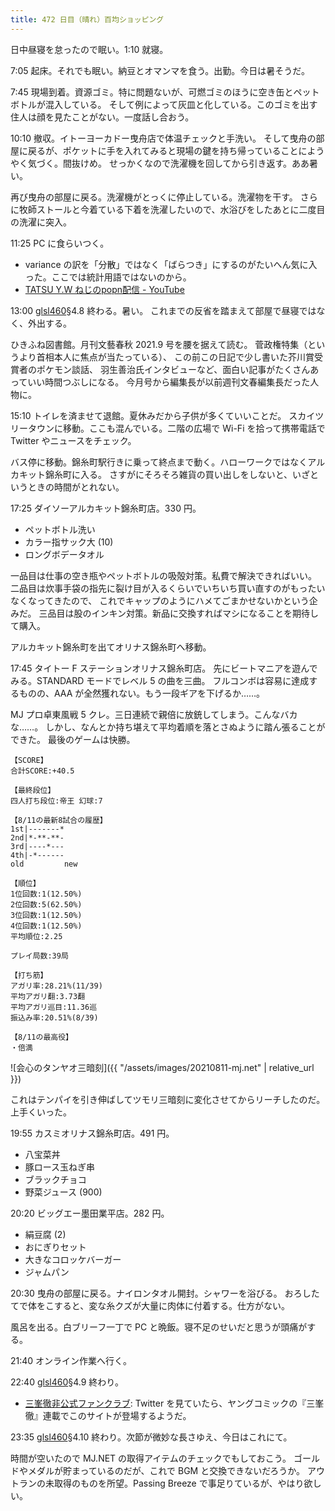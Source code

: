 ```yaml
---
title: 472 日目（晴れ）百均ショッピング
---
```


日中昼寝を怠ったので眠い。1:10 就寝。

7:05 起床。それでも眠い。納豆とオマンマを食う。出勤。今日は暑そうだ。

7:45 現場到着。資源ゴミ。特に問題ないが、可燃ゴミのほうに空き缶とペットボトルが混入している。
そして例によって灰皿と化している。このゴミを出す住人は顔を見たことがない。一度話し合おう。

10:10 撤収。イトーヨーカドー曳舟店で体温チェックと手洗い。
そして曳舟の部屋に戻るが、ポケットに手を入れてみると現場の鍵を持ち帰っていることにようやく気づく。間抜けめ。
せっかくなので洗濯機を回してから引き返す。ああ暑い。

再び曳舟の部屋に戻る。洗濯機がとっくに停止している。洗濯物を干す。
さらに牧師ストールと今着ている下着を洗濯したいので、水浴びをしたあとに二度目の洗濯に突入。

11:25 PC に食らいつく。

* variance の訳を「分散」ではなく「ばらつき」にするのがたいへん気に入った。ここでは統計用語ではないのから。
* [TATSU Y.W ねじのpopn配信 - YouTube](https://www.youtube.com/watch?v=G8wXO2xra3I)

13:00 [glsl460]§4.8 終わる。暑い。
これまでの反省を踏まえて部屋で昼寝ではなく、外出する。

ひきふね図書館。月刊文藝春秋 2021.9 号を腰を据えて読む。
菅政権特集（というより首相本人に焦点が当たっている）、
この前この日記で少し書いた芥川賞受賞者のポケモン談話、
羽生善治氏インタビューなど、面白い記事がたくさんあっていい時間つぶしになる。
今月号から編集長が以前週刊文春編集長だった人物に。

15:10 トイレを済ませて退館。夏休みだから子供が多くていいことだ。
スカイツリータウンに移動。ここも混んでいる。二階の広場で Wi-Fi を拾って携帯電話で Twitter やニュースをチェック。

バス停に移動。錦糸町駅行きに乗って終点まで動く。ハローワークではなくアルカキット錦糸町に入る。
さすがにそろそろ雑貨の買い出しをしないと、いざというときの時間がとれない。

17:25 ダイソーアルカキット錦糸町店。330 円。

* ペットボトル洗い
* カラー指サック大 (10)
* ロングボデータオル

一品目は仕事の空き瓶やペットボトルの吸殻対策。私費で解決できればいい。
二品目は炊事手袋の指先に裂け目が入るくらいでいちいち買い直すのがもったいなくなってきたので、
これでキャップのようにハメてごまかせないかという企みだ。
三品目は股のインキン対策。新品に交換すればマシになることを期待して購入。

アルカキット錦糸町を出てオリナス錦糸町へ移動。

17:45 タイトー F ステーションオリナス錦糸町店。
先にビートマニアを遊んでみる。STANDARD モードでレベル 5 の曲を三曲。
フルコンボは容易に達成するものの、AAA が全然獲れない。もう一段ギアを下げるか……。

MJ プロ卓東風戦 5 クレ。三日連続で親倍に放銃してしまう。こんなバカな……。
しかし、なんとか持ち堪えて平均着順を落とさぬように踏ん張ることができた。
最後のゲームは快勝。

```text
【SCORE】
合計SCORE:+40.5

【最終段位】
四人打ち段位:帝王 幻球:7

【8/11の最新8試合の履歴】
1st|-------*
2nd|*-**-**-
3rd|----*---
4th|-*------
old         new

【順位】
1位回数:1(12.50%)
2位回数:5(62.50%)
3位回数:1(12.50%)
4位回数:1(12.50%)
平均順位:2.25

プレイ局数:39局

【打ち筋】
アガリ率:28.21%(11/39)
平均アガリ翻:3.73翻
平均アガリ巡目:11.36巡
振込み率:20.51%(8/39)

【8/11の最高役】
・倍満
```

![会心のタンヤオ三暗刻]({{ "/assets/images/20210811-mj.net" | relative_url }})

これはテンパイを引き伸ばしてツモリ三暗刻に変化させてからリーチしたのだ。上手くいった。

19:55 カスミオリナス錦糸町店。491 円。

* 八宝菜丼
* 豚ロース玉ねぎ串
* ブラックチョコ
* 野菜ジュース (900)

20:20 ビッグエー墨田業平店。282 円。

* 絹豆腐 (2)
* おにぎりセット
* 大きなコロッケバーガー
* ジャムパン

20:30 曳舟の部屋に戻る。ナイロンタオル開封。シャワーを浴びる。
おろしたてで体をこすると、変な糸クズが大量に肉体に付着する。仕方がない。

風呂を出る。白ブリーフ一丁で PC と晩飯。寝不足のせいだと思うが頭痛がする。

21:40 オンライン作業へ行く。

22:40 [glsl460]§4.9 終わり。

* [三峯徹非公式ファンクラブ](http://www2s.biglobe.ne.jp/~manoyasu/mimine/):
  Twitter を見ていたら、ヤングコミックの『三峯徹』連載でこのサイトが登場するようだ。

23:35 [glsl460]§4.10 終わり。次節が微妙な長さゆえ、今日はこれにて。

時間が空いたので MJ.NET の取得アイテムのチェックでもしておこう。
ゴールドやメダルが貯まっているのだが、これで BGM と交換できないだろうか。
アウトランの未取得のものを所望。Passing Breeze で事足りているが、やはり欲しい。

[glsl460]: https://www.khronos.org/registry/OpenGL/specs/gl/GLSLangSpec.4.60.html
